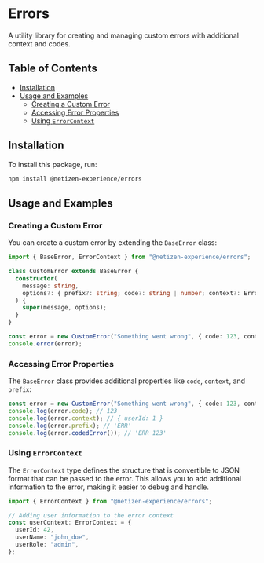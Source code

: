 # Errors

A utility library for creating and managing custom errors with additional context and codes.

## Table of Contents

- [Installation](#installation)
- [Usage and Examples](#usage-and-examples)
  - [Creating a Custom Error](#creating-a-custom-error)
  - [Accessing Error Properties](#accessing-error-properties)
  - [Using `ErrorContext`](#using-errorcontext)

## Installation

To install this package, run:

```sh
npm install @netizen-experience/errors
```

## Usage and Examples

### Creating a Custom Error

You can create a custom error by extending the `BaseError` class:

```typescript
import { BaseError, ErrorContext } from "@netizen-experience/errors";

class CustomError extends BaseError {
  constructor(
    message: string,
    options?: { prefix?: string; code?: string | number; context?: ErrorContext; cause?: Error },
  ) {
    super(message, options);
  }
}

const error = new CustomError("Something went wrong", { code: 123, context: { userId: 1 } });
console.error(error);
```

### Accessing Error Properties

The `BaseError` class provides additional properties like `code`, `context`, and `prefix`:

```typescript
const error = new CustomError("Something went wrong", { code: 123, context: { userId: 1 }, prefix: "ERR" });
console.log(error.code); // 123
console.log(error.context); // { userId: 1 }
console.log(error.prefix); // 'ERR'
console.log(error.codedError()); // 'ERR 123'
```

### Using `ErrorContext`

The `ErrorContext` type defines the structure that is convertible to JSON format that can be passed to the error. This allows you to add additional information to the error, making it easier to debug and handle.

```typescript
import { ErrorContext } from "@netizen-experience/errors";

// Adding user information to the error context
const userContext: ErrorContext = {
  userId: 42,
  userName: "john_doe",
  userRole: "admin",
};
```
